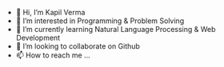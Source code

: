 - 👋 Hi, I’m Kapil Verma
- 👀 I’m interested in Programming & Problem Solving
- 🌱 I’m currently learning Natural Language Processing & Web Development
- 💞️ I’m looking to collaborate on Github
- 📫 How to reach me ...

<!---
kapilverma77/kapilverma77 is a ✨ special ✨ repository because its `README.md` (this file) appears on your GitHub profile.
You can click the Preview link to take a look at your changes.
--->
